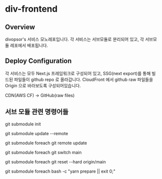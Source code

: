# div-frontend

## Overview

divopsor's 서비스 모노레포입니다. 각 서비스는 서브모듈로 분리되어 있고, 각 서브모듈 레포에서 배포됩니다.

## Deploy Configuration

각 서비스는 모두 Next.js 프레임워크로 구성되어 있고, SSG(next export)를 통해 빌드된 파일들이 github repo 로 올라갑니다.
CloudFront 에서 github raw 파일들을 Origin 으로 바라보도록 구성되어있습니다.

CDN(AWS CF) -> GitHub(raw files)

## 서브 모듈 관련 명령어들

git submodule init

git submodule update --remote

git submodule foreach git remote update

git submodule foreach git switch main

git submodule foreach git reset --hard origin/main

git submodule foreach bash -c "yarn prepare || exit 0;"
